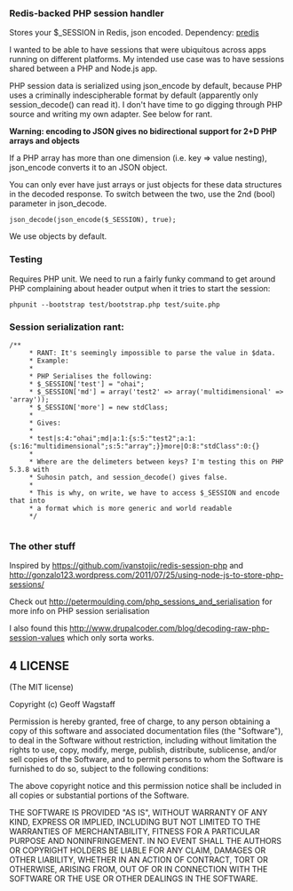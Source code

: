 ### Redis-backed PHP session handler
Stores your $_SESSION in Redis, json encoded. Dependency: [predis](https://github.com/nrk/predis)

I wanted to be able to have sessions that were ubiquitous across apps running on different platforms. My intended use case was to have sessions shared between a PHP and Node.js app.

PHP session data is serialized using json_encode by default, because PHP uses a criminally indescipherable format by default (apparently only session_decode() can read it). I don't have time to go digging through PHP source and writing my own adapter. See below for rant.

**Warning: encoding to JSON gives no bidirectional support for 2+D PHP arrays and objects**

If a PHP array has more than one dimension (i.e. key => value nesting), json_encode converts it to an JSON object.

You can only ever have just arrays or just objects for these data structures in the decoded response. To switch between the two, use the 2nd (bool) parameter in json_decode.

    json_decode(json_encode($_SESSION), true);
    
We use objects by default.
    
### Testing
Requires PHP unit. We need to run a fairly funky command to get around PHP complaining about header output when it tries to start the session:

    phpunit --bootstrap test/bootstrap.php test/suite.php

### Session serialization rant:
````
/**
     * RANT: It's seemingly impossible to parse the value in $data.
     * Example:
     *
     * PHP Serialises the following:
     * $_SESSION['test'] = "ohai";
     * $_SESSION['md'] = array('test2' => array('multidimensional' => 'array'));
     * $_SESSION['more'] = new stdClass;
     *
     * Gives:
     *
     * test|s:4:"ohai";md|a:1:{s:5:"test2";a:1:{s:16:"multidimensional";s:5:"array";}}more|O:8:"stdClass":0:{}
     *
     * Where are the delimeters between keys? I'm testing this on PHP 5.3.8 with
     * Suhosin patch, and session_decode() gives false.
     *
     * This is why, on write, we have to access $_SESSION and encode that into
     * a format which is more generic and world readable
     */
     
````

### The other stuff
Inspired by https://github.com/ivanstojic/redis-session-php and http://gonzalo123.wordpress.com/2011/07/25/using-node-js-to-store-php-sessions/

Check out http://petermoulding.com/php_sessions_and_serialisation for more info on PHP session serialisation

I also found this http://www.drupalcoder.com/blog/decoding-raw-php-session-values which only sorta works.

## 4 LICENSE

(The MIT license)

Copyright (c) Geoff Wagstaff

Permission is hereby granted, free of charge, to any person obtaining a copy of
this software and associated documentation files (the "Software"), to deal in
the Software without restriction, including without limitation the rights to
use, copy, modify, merge, publish, distribute, sublicense, and/or sell copies
of the Software, and to permit persons to whom the Software is furnished to do
so, subject to the following conditions:

The above copyright notice and this permission notice shall be included in all
copies or substantial portions of the Software.

THE SOFTWARE IS PROVIDED "AS IS", WITHOUT WARRANTY OF ANY KIND, EXPRESS OR
IMPLIED, INCLUDING BUT NOT LIMITED TO THE WARRANTIES OF MERCHANTABILITY,
FITNESS FOR A PARTICULAR PURPOSE AND NONINFRINGEMENT. IN NO EVENT SHALL THE
AUTHORS OR COPYRIGHT HOLDERS BE LIABLE FOR ANY CLAIM, DAMAGES OR OTHER
LIABILITY, WHETHER IN AN ACTION OF CONTRACT, TORT OR OTHERWISE, ARISING FROM,
OUT OF OR IN CONNECTION WITH THE SOFTWARE OR THE USE OR OTHER DEALINGS IN THE
SOFTWARE.